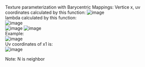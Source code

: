 Texture parameterization with Barycentric Mappings:
Vertice x, uv coordinates calculated by this function:
![image](https://user-images.githubusercontent.com/30485720/122361348-5e044100-cf81-11eb-9ea0-441313b89329.png)
<br>
lambda calculated by this function: <br>
![image](https://user-images.githubusercontent.com/30485720/122361402-678da900-cf81-11eb-9bc9-245f4e01bfae.png)
<br>
![image](https://user-images.githubusercontent.com/30485720/122361420-69f00300-cf81-11eb-9163-dbb56b6ca176.png)
![image](https://user-images.githubusercontent.com/30485720/122364509-05827300-cf84-11eb-8544-b4df43fb8a95.png)
<br>
Example: <br>
![image](https://user-images.githubusercontent.com/30485720/122361444-707e7a80-cf81-11eb-8063-9af539475a1f.png)
<br>
Uv coordinates of x1 is: <br>
![image](https://user-images.githubusercontent.com/30485720/122361465-75dbc500-cf81-11eb-9c89-09de989ac174.png)
<br>

Note: N is neighbor
